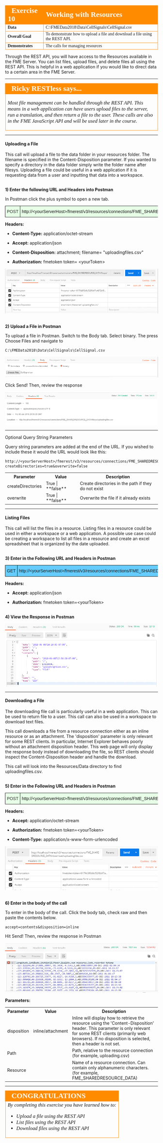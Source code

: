 <table style="border-spacing: 0px;border-collapse: collapse;font-family:serif">
<tr>
<td width=25% style="vertical-align:middle;background-color:darkorange;border: 2px solid darkorange">
<i class="fa fa-cogs fa-lg fa-pull-left fa-fw" style="color:white;padding-right: 12px;vertical-align:text-top"></i>
<span style="color:white;font-size:x-large;font-weight: bold">Exercise 10 </span>
</td>
<td style="border: 2px solid darkorange;background-color:darkorange;color:white">
<span style="color:white;font-size:x-large;font-weight: bold"> Working with Resources</span>
</td>
</tr>

<tr>
<td style="border: 1px solid darkorange; font-weight: bold">Data</td>
<td style="border: 1px solid darkorange">C:\FMEData2018\Data\CellSignals\CellSignal.csv
</td>
</tr>

<tr>
<td style="border: 1px solid darkorange; font-weight: bold">Overall Goal</td>
<td style="border: 1px solid darkorange"> To demonstrate how to upload a file and download a file using the REST API. </td>
</tr>

<tr>
<td style="border: 1px solid darkorange; font-weight: bold">Demonstrates</td>
<td style="border: 1px solid darkorange"> The calls for managing resources </td>
</tr>

</table>

Through the REST API, you will have access to the Resources available in
the FME Server. You can list files, upload files, and delete files all
using the REST API. This is helpful in a web application if you would
like to direct data to a certain area in the FME Server.

---

<table style="border-spacing: 0px">
<tr>
<td style="vertical-align:middle;background-color:darkorange;border: 2px solid darkorange">
<i class="fa fa-quote-left fa-lg fa-pull-left fa-fw" style="color:white;padding-right: 12px;vertical-align:text-top"></i>
<span style="color:white;font-size:x-large;font-weight: bold;font-family:serif">Ricky RESTless says...</span>
</td>
</tr>

<tr>
<td style="border: 1px solid darkorange">
<span style="font-family:serif; font-style:italic; font-size:larger">

Most file management can be handled through the REST API. This means in a web application can have users upload files to the server, run a translation, and then return a file to the user. These calls are also in the FME JavaScript API and will be used later in the course.

</span>
</td>
</tr>
</table>

---

#### Uploading a File

This call will upload a file to the data folder in your resources
folder. The filename is specified in the Content-Disposition parameter.
If you wanted to specify a directory in the data folder simply write the
folder name after filesys. Uploading a file could be useful in a web application if it is requesting data from a user and inputting that data into a workspace.

<br>**1) Enter the following URL and Headers into Postman**

In Postman click the plus symbol to open a new tab.

<!--Post Table-->
<style type="text/css">
.tg  {border-collapse:collapse;border-spacing:0;}
.tg td{font-family:Arial, sans-serif;font-size:14px;padding:10px 5px;border-style:solid;border-width:1px;overflow:hidden;word-break:normal;border-color:black;}
.tg th{font-family:Arial, sans-serif;font-size:14px;font-weight:normal;padding:10px 5px;border-style:solid;border-width:1px;overflow:hidden;word-break:normal;border-color:black;}
.tg .tg-ao4k{background-color:#e6ffe6;color:#333333;vertical-align:top}
.tg .tg-a080{background-color:#e6ffe6;vertical-align:top}
</style>
<table class="tg" style="table-layout: fixed; width: 100%">
  <tr>
    <th class="tg-ao4k">POST</th>
    <th class="tg-a080" style="word-wrap: break-word">http://&lt;yourServerHost&#62;/fmerest/v3/resources/connections/FME_SHAREDRESOURCE_DATA/filesys/</th>
  </tr>
</table>



**Headers:**

- **Content-Type:** application/octet-stream

- **Accept:** application/json

- **Content-Disposition:** attachment; filename= "uploadingfiles.csv"

- **Authorization:** fmetoken token= &lt;yourToken>



![](./Images/image6.2.1.FileUploadRequest.png)


<br>**2) Upload a File in Postman**
<br>

To upload a file in Postman. Switch to the Body tab. Select binary. The press Choose Files and navigate to

    C:\FMEData2018\Data\CellSignals\CellSignal.csv

![](./Images/image6.2.2.CellSignal.png)


Click Send! Then, review the response

![](./Images/image6.2.3.FileUploadResponse.png)


---

Optional Query String Parameters

Query string parameters are added at the end of the URL. If you wished to include these it would the URL would look like this:

    http://<yourServerHost>/fmerest/v3/resources/connections/FME_SHAREDRESOURCE_DATA/filesys?createDirectories=true&overwrite=false

<table>

<tr>
<th>Parameter</th>
<th>Value</th>
<th>Description</th>

</tr>

<tr>
<td>createDirectories</td>
<td> True | **false** </td>
<td>Create directories in the path if they do not exist</td>



<tr>
<td>overwrite</td>
<td>True | **false**</td>
<td> Overwrite the file if it already exists </td>

</tr>

</table>

---


#### Listing Files

This call will list the files in a resource. Listing files in a resource could be used in either a workspace or a web application. A possible use case could be creating a workspace to list all files in a resource and create an excel spreadsheet that is organized by the date uploaded.

<br>**3) Enter in the Following URL and Headers in Postman**

<!--GET Table-->
<style type="text/css">
.tg  {border-collapse:collapse;border-spacing:0;}
.tg td{font-family:Arial, sans-serif;font-size:14px;padding:10px 5px;border-style:solid;border-width:1px;overflow:hidden;word-break:normal;border-color:black;}
.tg th{font-family:Arial, sans-serif;font-size:14px;font-weight:normal;padding:10px 5px;border-style:solid;border-width:1px;overflow:hidden;word-break:normal;border-color:black;}
.tg .tg-ej3l{background-color:#66ccff;vertical-align:top}
.tg .tg-ufe5{background-color:#66ccff;vertical-align:top}
</style>
<table class="tg" style="table-layout: fixed; width: 100%">
  <tr>
    <th class="tg-ej3l">GET</th>
    <th class="tg-ufe5" style="word-wrap: break-word">http://&lt;yourServerHost&#62;/fmerest/v3/resources/connections/FME_SHAREDRESOURCE_DATA/filesys/</th>
  </tr>
</table>

**Headers:**

- **Accept:** application/json

- **Authorization:** fmetoken token=&lt;yourToken>



<br>**4) View the Response in Postman**

![](./Images/image6.2.4.ListFileResult.png)

---

#### Downloading a File

The downloading file call is particularly useful in a web application. This can be used to return file to a user. This call can also be used in a workspace to download text files.

This call downloads a file from a resource connection either as an
inline resource or as an attachment. The 'disposition' parameter is
only relevant for some REST clients. In particular, Internet Explorer
behaves poorly without an attachment disposition header. This web page
will only display the response body instead of downloading the file, so
REST clients should inspect the Content-Disposition header and handle
the download.

This call will look into the Resources/Data directory to find uploadingfiles.csv.

<br>**5) Enter in the Following URL and Headers in Postman**

<!--Post Table-->
<style type="text/css">
.tg  {border-collapse:collapse;border-spacing:0;}
.tg td{font-family:Arial, sans-serif;font-size:14px;padding:10px 5px;border-style:solid;border-width:1px;overflow:hidden;word-break:normal;border-color:black;}
.tg th{font-family:Arial, sans-serif;font-size:14px;font-weight:normal;padding:10px 5px;border-style:solid;border-width:1px;overflow:hidden;word-break:normal;border-color:black;}
.tg .tg-ao4k{background-color:#e6ffe6;color:#333333;vertical-align:top}
.tg .tg-a080{background-color:#e6ffe6;vertical-align:top}
</style>
<table class="tg" style="table-layout: fixed; width: 100%">
  <tr>
    <th class="tg-ao4k">POST</th>
    <th class="tg-a080" style="word-wrap: break-word">http://&lt;yourServerHost&#62;/fmerest/v3/resources/connections/FME_SHAREDRESOURCE_DATA/download/uploadingfiles.csv</th>
  </tr>
</table>

**Headers:**

- **Accept:** application/octet-stream

- **Authorization:** fmetoken token=&lt;yourToken&#62;

- **Content-Type:** application/x-www-form-urlencoded

![](./Images/image6.2.5.FileDownloadRequest.png)


<br>**6) Enter in the body of the call**

To enter in the body of the call. Click the body tab, check raw and then paste the contents below.

    accept=contents&disposition=inline

 Hit Send! Then, review the response in Postman

![](./Images/image6.2.6.CSVDownload.png)





**Parameters:**

<table>

<tr>
<th>Parameter</th>
<th>Value</th>
<th>Description</th>

</tr>

<tr>
<td>disposition</td>
<td> inline/attachment </td>
<td>Inline will display how to retrieve the resource using the 'Content-Disposition' header. This parameter is only relevant for some REST clients (primarily web browsers). If no disposition is selected, then a header is not set.</td>



<tr>
<td>Path</td>
<td></td>
<td> Path, relative to the resource connection (for example, uploading.csv) </td>

<tr>
<td>Resource</td>
<td></td>
<td>Name of a resource connection. Can contain only alphanumeric characters. (for example, FME_SHAREDRESOURCE_DATA) </td>


</tr>

</table>

---

<!--Exercise Congratulations Section-->

<table style="border-spacing: 0px">
<tr>
<td style="vertical-align:middle;background-color:darkorange;border: 2px solid darkorange">
<i class="fa fa-thumbs-o-up fa-lg fa-pull-left fa-fw" style="color:white;padding-right: 12px;vertical-align:text-top"></i>
<span style="color:white;font-size:x-large;font-weight: bold;font-family:serif">CONGRATULATIONS</span>
</td>
</tr>

<tr>
<td style="border: 1px solid darkorange">
<span style="font-family:serif; font-style:italic; font-size:larger">
By completing this exercise you have learned how to:
<br>
<ul><li>Upload a file using the REST API</li>
<li>List files using the REST API</li>
<li>Download files using the REST API</li>

</span>
</td>
</tr>
</table>
